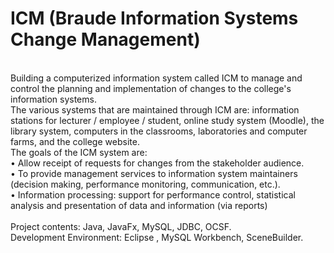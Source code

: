 # ICM (Braude Information Systems Change Management)
<br />
Building a computerized information system called ICM to manage and control the planning and implementation of changes to the college's information systems. <br />
The various systems that are maintained through ICM are: information stations for lecturer / employee / student, online study system (Moodle), the library system, computers in the classrooms, laboratories and computer farms, and the college website. <br />
The goals of the ICM system are: <br />
• Allow receipt of requests for changes from the stakeholder audience. <br />
• To provide management services to information system maintainers (decision making, performance monitoring, communication, etc.). <br />
• Information processing: support for performance control, statistical analysis and presentation of data and information (via reports) <br />
<br />
Project contents: Java, JavaFx, MySQL, JDBC, OCSF. <br />
Development Environment: Eclipse , MySQL Workbench, SceneBuilder. <br />
